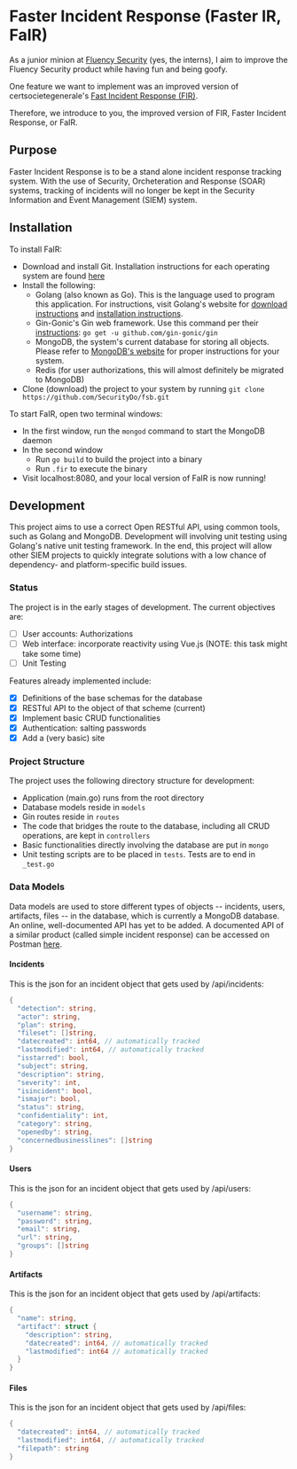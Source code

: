 # Faster Incident Response (Faster IR, FaIR)

As a junior minion at [Fluency Security](https://www.fluencysecurity.com/ "Fluency Corporation's Homepage") (yes, the interns), I aim to improve the Fluency Security product while having fun and being goofy.

One feature we want to implement was an improved version of certsocietegenerale's [Fast Incident Response (FIR)](https://github.com/certsocietegenerale/FIR).

Therefore, we introduce to you, the improved version of FIR, Faster Incident Response, or FaIR.

## Purpose

Faster Incident Response is to be a stand alone incident response tracking system.  With the use of Security, Orcheteration and Response (SOAR) systems, tracking of incidents will no longer be kept in the Security Information and Event Management (SIEM) system.

## Installation

To install FaIR:

* Download and install Git. Installation instructions for each operating system are found [here](https://git-scm.com/downloads "Download Git")
* Install the following:
  * Golang (also known as Go). This is the language used to program this application. For instructions, visit Golang's website for [download instructions](https://golang.org/dl/) and [installation instructions](https://golang.org/doc/install).
  * Gin-Gonic's Gin web framework. Use this command per their [instructions](https://github.com/gin-gonic/gin#installation): `go get -u github.com/gin-gonic/gin`
  * MongoDB, the system's current database for storing all objects. Please refer to [MongoDB's website](https://docs.mongodb.com/manual/installation/) for proper instructions for your system.
  * Redis (for user authorizations, this will almost definitely be migrated to MongoDB)
* Clone (download) the project to your system by running `git clone https://github.com/SecurityDo/fsb.git`

To start FaIR, open two terminal windows:

* In the first window, run the `mongod` command to start the MongoDB daemon
* In the second window
  * Run `go build` to build the project into a binary
  * Run `.fir` to execute the binary
* Visit localhost:8080, and your local version of FaIR is now running!

## Development

This project aims to use a correct Open RESTful API, using common tools, such as Golang and MongoDB.
Development will involving unit testing using Golang's native unit testing framework.
In the end, this project will allow other SIEM projects to quickly integrate solutions with a low chance of dependency- and platform-specific build issues.

### Status

The project is in the early stages of development. The current objectives are:

* [ ] User accounts: Authorizations
* [ ] Web interface: incorporate reactivity using Vue.js (NOTE: this task might take some time)
* [ ] Unit Testing

Features already implemented include:

* [x] Definitions of the base schemas for the database
* [x] RESTful API to the object of that scheme (current)
* [x] Implement basic CRUD functionalities
* [x] Authentication: salting passwords
* [x] Add a (very basic) site

### Project Structure

The project uses the following directory structure for development:

* Application (main.go) runs from the root directory
* Database models reside in `models`
* Gin routes reside in `routes`
* The code that bridges the route to the database, including all CRUD operations, are kept in `controllers`
* Basic functionalities directly involving the database are put in `mongo`
* Unit testing scripts are to be placed in `tests`.  Tests are to end in `_test.go`

### Data Models

Data models are used to store different types of objects -- incidents, users, artifacts, files -- in the database, which is currently a MongoDB database. An online, well-documented API has yet to be added.
A documented API of a similar product (called simple incident response) can be accessed on Postman [here](https://documenter.getpostman.com/view/1117493/SVSHs9hS?version=latest).

#### Incidents

This is the json for an incident object that gets used by /api/incidents:

```go
{
  "detection": string,
  "actor": string,
  "plan": string,
  "fileset": []string,
  "datecreated": int64, // automatically tracked
  "lastmodified": int64, // automatically tracked
  "isstarred": bool,
  "subject": string,
  "description": string,
  "severity": int,
  "isincident": bool,
  "ismajor": bool,
  "status": string,
  "confidentiality": int,
  "category": string,
  "openedby": string,
  "concernedbusinesslines": []string
}
```

#### Users

This is the json for an incident object that gets used by /api/users:

```go
{
  "username": string,
  "password": string,
  "email": string,
  "url": string,
  "groups": []string
}
```

#### Artifacts

This is the json for an incident object that gets used by /api/artifacts:

```go
{
  "name": string,
  "artifact": struct {
    "description": string,
    "datecreated": int64, // automatically tracked
    "lastmodified": int64 // automatically tracked
  }
}
```

#### Files

This is the json for an incident object that gets used by /api/files:

```go
{
  "datecreated": int64, // automatically tracked
  "lastmodified": int64, // automatically tracked
  "filepath": string
}
```
